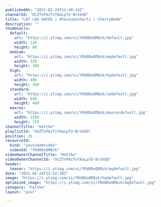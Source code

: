 ```yaml
---
publishedAt: "2021-02-24T12:40:14Z"
channelId: "UCZTnPAzTvTAaLp7U-BrskOQ"
title: "LAT LAG GAYEE | #Youtubeshorts | CherryBomb"
description: ""
thumbnails:
  default:
    url: "https://i.ytimg.com/vi/YRd0DoQRBsk/default.jpg"
    width: 120
    height: 90
  medium:
    url: "https://i.ytimg.com/vi/YRd0DoQRBsk/mqdefault.jpg"
    width: 320
    height: 180
  high:
    url: "https://i.ytimg.com/vi/YRd0DoQRBsk/hqdefault.jpg"
    width: 480
    height: 360
  standard:
    url: "https://i.ytimg.com/vi/YRd0DoQRBsk/sddefault.jpg"
    width: 640
    height: 480
  maxres:
    url: "https://i.ytimg.com/vi/YRd0DoQRBsk/maxresdefault.jpg"
    width: 1280
    height: 720
channelTitle: "Hattke"
playlistId: "UUZTnPAzTvTAaLp7U-BrskOQ"
position: 26
resourceId:
  kind: "youtube#video"
  videoId: "YRd0DoQRBsk"
videoOwnerChannelTitle: "Hattke"
videoOwnerChannelId: "UCZTnPAzTvTAaLp7U-BrskOQ"
header:
  teaser: "https://i.ytimg.com/vi/YRd0DoQRBsk/mqdefault.jpg"
date: "2021-02-24T12:42:38Z"
image: "https://i.ytimg.com/vi/YRd0DoQRBsk/hqdefault.jpg"
optimized_image: "https://i.ytimg.com/vi/YRd0DoQRBsk/mqdefault.jpg"
category: "hattke"
layout: "post"

---
```

